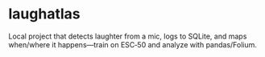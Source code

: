 # laughatlas
Local project that detects laughter from a mic, logs to SQLite, and maps when/where it happens—train on ESC‑50 and analyze with pandas/Folium.
